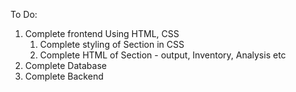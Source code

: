 To Do:

1. Complete frontend Using HTML, CSS
    1. Complete styling of Section in CSS
    2. Complete HTML of Section - output, Inventory, Analysis etc
2. Complete Database
3. Complete Backend